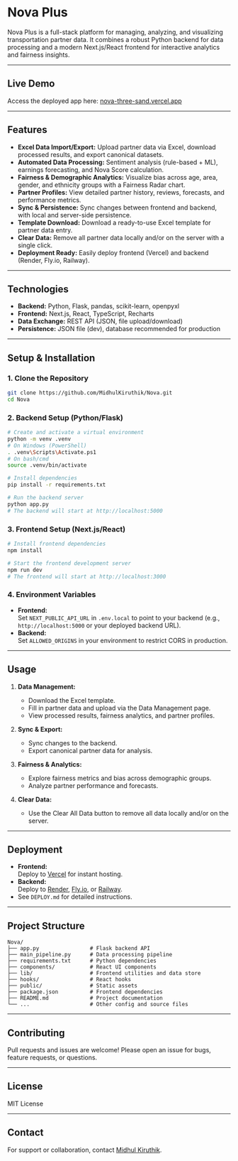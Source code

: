 # Nova Plus

Nova Plus is a full-stack platform for managing, analyzing, and visualizing transportation partner data. It combines a robust Python backend for data processing and a modern Next.js/React frontend for interactive analytics and fairness insights.

---


## Live Demo

Access the deployed app here: [nova-three-sand.vercel.app](https://nova-three-sand.vercel.app)

---

## Features

- **Excel Data Import/Export:** Upload partner data via Excel, download processed results, and export canonical datasets.
- **Automated Data Processing:** Sentiment analysis (rule-based + ML), earnings forecasting, and Nova Score calculation.
- **Fairness & Demographic Analytics:** Visualize bias across age, area, gender, and ethnicity groups with a Fairness Radar chart.
- **Partner Profiles:** View detailed partner history, reviews, forecasts, and performance metrics.
- **Sync & Persistence:** Sync changes between frontend and backend, with local and server-side persistence.
- **Template Download:** Download a ready-to-use Excel template for partner data entry.
- **Clear Data:** Remove all partner data locally and/or on the server with a single click.
- **Deployment Ready:** Easily deploy frontend (Vercel) and backend (Render, Fly.io, Railway).

---

## Technologies

- **Backend:** Python, Flask, pandas, scikit-learn, openpyxl
- **Frontend:** Next.js, React, TypeScript, Recharts
- **Data Exchange:** REST API (JSON, file upload/download)
- **Persistence:** JSON file (dev), database recommended for production

---

## Setup & Installation

### 1. Clone the Repository

```bash
git clone https://github.com/MidhulKiruthik/Nova.git
cd Nova
```

### 2. Backend Setup (Python/Flask)

```bash
# Create and activate a virtual environment
python -m venv .venv
# On Windows (PowerShell)
. .venv\Scripts\Activate.ps1
# On bash/cmd
source .venv/bin/activate

# Install dependencies
pip install -r requirements.txt

# Run the backend server
python app.py
# The backend will start at http://localhost:5000
```

### 3. Frontend Setup (Next.js/React)

```bash
# Install frontend dependencies
npm install

# Start the frontend development server
npm run dev
# The frontend will start at http://localhost:3000
```

### 4. Environment Variables

- **Frontend:**  
	Set `NEXT_PUBLIC_API_URL` in `.env.local` to point to your backend (e.g., `http://localhost:5000` or your deployed backend URL).
- **Backend:**  
	Set `ALLOWED_ORIGINS` in your environment to restrict CORS in production.

---

## Usage

1. **Data Management:**  
	 - Download the Excel template.
	 - Fill in partner data and upload via the Data Management page.
	 - View processed results, fairness analytics, and partner profiles.

2. **Sync & Export:**  
	 - Sync changes to the backend.
	 - Export canonical partner data for analysis.

3. **Fairness & Analytics:**  
	 - Explore fairness metrics and bias across demographic groups.
	 - Analyze partner performance and forecasts.

4. **Clear Data:**  
	 - Use the Clear All Data button to remove all data locally and/or on the server.

---

## Deployment

- **Frontend:**  
	Deploy to [Vercel](https://vercel.com/) for instant hosting.
- **Backend:**  
	Deploy to [Render](https://render.com/), [Fly.io](https://fly.io/), or [Railway](https://railway.app/).
- See `DEPLOY.md` for detailed instructions.

---

## Project Structure

```
Nova/
├── app.py                # Flask backend API
├── main_pipeline.py      # Data processing pipeline
├── requirements.txt      # Python dependencies
├── components/           # React UI components
├── lib/                  # Frontend utilities and data store
├── hooks/                # React hooks
├── public/               # Static assets
├── package.json          # Frontend dependencies
├── README.md             # Project documentation
└── ...                   # Other config and source files
```

---

## Contributing

Pull requests and issues are welcome! Please open an issue for bugs, feature requests, or questions.

---

## License

MIT License

---

## Contact

For support or collaboration, contact [Midhul Kiruthik](mailto:midhulkiruthik@gmail.com).
